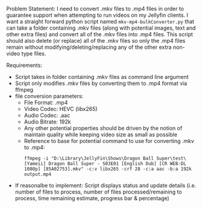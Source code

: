 
Problem Statement: I need to convert .mkv files to .mp4 files in order to guarantee support when attempting to run videos on my Jellyfin clients. I want a straight forward python script named `mkv-mp4-bulkConverter.py` that can take a folder containing .mkv files (along with potential images, text and other extra files) and convert all of the .mkv files into .mp4 files. This script should also delete (or replace) all of the .mkv files so only the .mp4 files remain without modifying/deleting/replacing any of the other extra non-video type files.

Requirements:
- Script takes in folder containing .mkv files as command line argument
- Script only modifies .mkv files by converting them to .mp4 format via ffmpeg
- file conversion parameters:
    - File Format: .mp4
    - Video Codec: HEVC (libx265)
    - Audio Codec: .aac
    - Audio Bitrate: 192k
    - Any other potential properties should be driven by the notion of maintain quality while keeping video size as small as possible
    - Reference to base for potential command to use for converting .mkv to .mp4:
        ```
        ffmpeg -i "D:\Library\JellyFin\Shows\Dragon Ball Super\test\[Yameii] Dragon Ball Super - S03E01 [English Dub] [CR WEB-DL 1080p] [85A02753].mkv" -c:v libx265 -crf 28 -c:a aac -b:a 192k output.mp4
        ```
- If reasonalbe to implement: Script displays status and update details (i.e. number of files to process, number of files processed/remaining to process, time remaining estimate, progress bar & percentage)